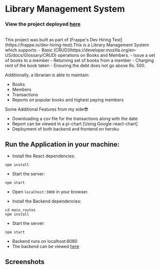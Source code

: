 # Library Management System

### View the project deployed [here](https://library-management-system-2.herokuapp.com/)<br>
 
<br>
This project was built as part of [Frappe's Dev Hiring Test](https://frappe.io/dev-hiring-test).This is a Library Management System which supports:
- Basic [CRUD](https://developer.mozilla.org/en-US/docs/Glossary/CRUD) operations on Books and Members.
- Issue a set of books to a member
- Returning set of books from a member
- Charging rent of the book taken
- Ensuring the debt does not go above Rs. 500.

Additionally, a librarian is able to maintain:
- Books
- Members
- Transactions
- Reports on popular books and highest paying members

Some Additional Features from my side😎
- Downloading a csv file for the transactions along with the date 
- Report can be viewed in a pi-chart [Using Google-react-chart]
- Deployment of both backend and frontend on heroku


## Run the Application in your machine:

- Install the React dependencies:

```
npm install
```
- Start the server:
```
npm start
```
- Open `localhost:3000` in your browser.


- Install the Backend dependencies:

```
cd main_routes
npm install
```
- Start the server:
```
npm start
```
- Backend runs on localhost:8080
- The backend can be viewed [here](https://frappebackend.herokuapp.com/books)

## Screenshots




